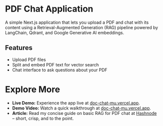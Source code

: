 # PDF Chat Application

A simple Next.js application that lets you upload a PDF and chat with its content using a Retrieval-Augmented Generation (RAG) pipeline powered by LangChain, Qdrant, and Google Generative AI embeddings.

## Features

- Upload PDF files
- Split and embed PDF text for vector search
- Chat interface to ask questions about your PDF

# Explore More
  
- **Live Demo:** Experience the app live at [doc-chat-mu.vercel.app](https://doc-chat-mu.vercel.app).  
- **Demo Video:** Watch a quick walkthrough at [doc-chat-mu.vercel.app](https://doc-chat-mu.vercel.app).
- **Article:** Read my concise guide on basic RAG for PDF chat at [Hashnode](https://satyajit-gen-ai.hashnode.dev/basic-rag-for-pdf-chat-short-and-crisp) – short, crisp, and to the point.  
